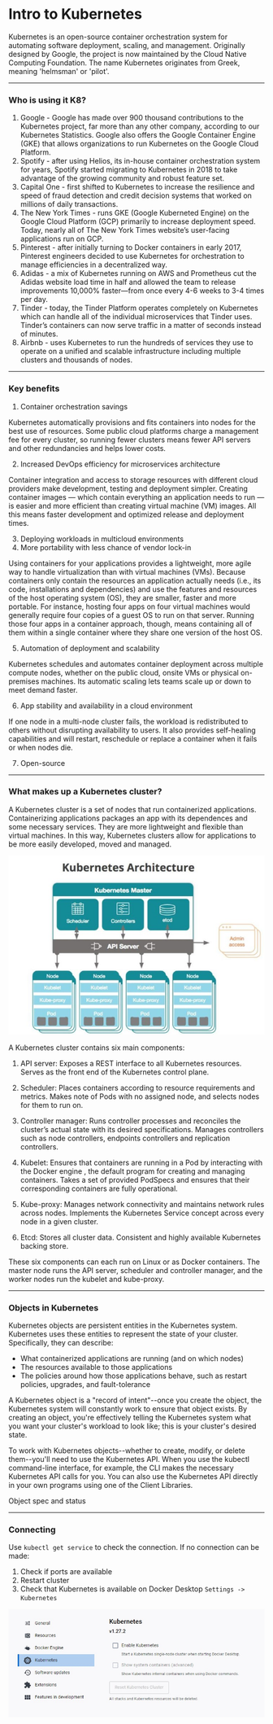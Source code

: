 # Intro to Kubernetes

Kubernetes is an open-source container orchestration system for automating software deployment, scaling, and management. Originally designed by Google, the project is now maintained by the Cloud Native Computing Foundation. The name Kubernetes originates from Greek, meaning 'helmsman' or 'pilot'.

---
### Who is using it K8?

1. ‍Google‍ - Google has made over 900 thousand contributions to the Kubernetes project, far more than any other company, according to our Kubernetes Statistics. Google also offers the Google Container Engine (GKE) that allows organizations to run Kubernetes on the Google Cloud Platform.
2. Spotify‍ - after using Helios, its in-house container orchestration system for years, Spotify started migrating to Kubernetes in 2018 to take advantage of the growing community and robust feature set.
3. Capital One‍ - first shifted to Kubernetes to increase the resilience and speed of fraud detection and credit decision systems that worked on millions of daily transactions.
4. The New York Times‍ - runs GKE (Google Kuberneted Engine) on the Google Cloud Platform (GCP) primarily to increase deployment speed. Today, nearly all of The New York Times website’s user-facing applications run on GCP.
5. Pinterest‍ - after initially turning to Docker containers in early 2017, Pinterest engineers decided to use Kubernetes for orchestration to manage efficiencies in a decentralized way.
6. Adidas‍ - a mix of Kubernetes running on AWS and Prometheus cut the Adidas website load time in half and allowed the team to release improvements 10,000% faster—from once every 4-6 weeks to 3-4 times per day.
7. Tinder‍ - today, the Tinder Platform operates completely on Kubernetes which can handle all of the individual microservices that Tinder uses. Tinder’s containers can now serve traffic in a matter of seconds instead of minutes.
8. Airbnb - uses Kubernetes to run the hundreds of services they use to operate on a unified and scalable infrastructure including multiple clusters and thousands of nodes.

---
### Key benefits
1. Container orchestration savings

Kubernetes automatically provisions and fits containers into nodes for the best use of resources. Some public cloud platforms charge a management fee for every cluster, so running fewer clusters means fewer API servers and other redundancies and helps lower costs.


2. Increased DevOps efficiency for microservices architecture

Container integration and access to storage resources with different cloud providers make development, testing and deployment simpler. Creating container images — which contain everything an application needs to run — is easier and more efficient than creating virtual machine (VM) images. All this means faster development and optimized release and deployment times.

3. Deploying workloads in multicloud environments
4. More portability with less chance of vendor lock-in

Using containers for your applications provides a lightweight, more agile way to handle virtualization than with virtual machines (VMs). Because containers only contain the resources an application actually needs (i.e., its code, installations and dependencies) and use the features and resources of the host operating system (OS), they are smaller, faster and more portable. For instance, hosting four apps on four virtual machines would generally require four copies of a guest OS to run on that server. Running those four apps in a container approach, though, means containing all of them within a single container where they share one version of the host OS.


5. Automation of deployment and scalability

Kubernetes schedules and automates container deployment across multiple compute nodes, whether on the public cloud, onsite VMs or physical on-premises machines. Its automatic scaling lets teams scale up or down to meet demand faster.

6. App stability and availability in a cloud environment

 If one node in a multi-node cluster fails, the workload is redistributed to others without disrupting availability to users. It also provides self-healing capabilities and will restart, reschedule or replace a container when it fails or when nodes die. 

7. Open-source 

---

### What makes up a Kubernetes cluster?

A Kubernetes cluster is a set of nodes that run containerized applications. Containerizing applications packages an app with its dependences and some necessary services. They are more lightweight and flexible than virtual machines. In this way, Kubernetes clusters allow for applications to be more easily developed, moved and managed.

 ![kube architechture](iocImg/kubeArchitecture.jpg)


A Kubernetes cluster contains six main components: 

1. API server: Exposes a REST interface to all Kubernetes resources. Serves as the front end of the Kubernetes control plane. 

2. Scheduler: Places containers according to resource requirements and metrics. Makes note of Pods with no assigned node, and selects nodes for them to run on. 

3. Controller manager: Runs controller processes and reconciles the cluster’s actual state with its desired specifications. Manages controllers such as node controllers, endpoints controllers and replication controllers. 

4. Kubelet: Ensures that containers are running in a Pod by interacting with the Docker engine , the default program for creating and managing containers. Takes a set of provided PodSpecs and ensures that their corresponding containers are fully operational. 

5. Kube-proxy: Manages network connectivity and maintains network rules across nodes. Implements the Kubernetes Service concept across every node in a given cluster. 

6. Etcd: Stores all cluster data. Consistent and highly available Kubernetes backing store.  

These six components can each run on Linux or as Docker containers. The master node runs the API server, scheduler and controller manager, and the worker nodes run the kubelet and kube-proxy. 


---

### Objects in Kubernetes

Kubernetes objects are persistent entities in the Kubernetes system. Kubernetes uses these entities to represent the state of your cluster. Specifically, they can describe:

- What containerized applications are running (and on which nodes)
- The resources available to those applications
- The policies around how those applications behave, such as restart policies, upgrades, and fault-tolerance

A Kubernetes object is a "record of intent"--once you create the object, the Kubernetes system will constantly work to ensure that object exists. By creating an object, you're effectively telling the Kubernetes system what you want your cluster's workload to look like; this is your cluster's desired state.

To work with Kubernetes objects--whether to create, modify, or delete them--you'll need to use the Kubernetes API. When you use the kubectl command-line interface, for example, the CLI makes the necessary Kubernetes API calls for you. You can also use the Kubernetes API directly in your own programs using one of the Client Libraries.

Object spec and status





---


### Connecting

Use ```kubectl get service``` to check the connection. If no connection can be made:
1. Check if ports are available
2. Restart cluster
3. Check that Kubernetes is available on Docker Desktop ```Settings -> Kubernetes```

![enable kube](iocImg/eneableKubernetes.jpg)